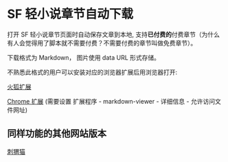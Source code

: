 # SF 轻小说章节自动下载

打开 SF 轻小说章节页面时自动保存文章到本地, 支持**已付费的**付费章节（为什么有人会觉得用了脚本就不需要付费？不需要付费的章节叫做免费章节）。

下载格式为 Markdown， 图片使用 data URL 形式存储。

不熟悉此格式的用户可以安装对应的浏览器扩展后用浏览器打开:

[火狐扩展](https://addons.mozilla.org/zh-CN/firefox/addon/markdown-viewer-webext/)

[Chrome 扩展](https://chrome.google.com/webstore/detail/markdown-viewer/ckkdlimhmcjmikdlpkmbgfkaikojcbjk?hl=zh-CN) (需要设置 扩展程序 - markdown-viewer - 详细信息 - 允许访问文件网址)

## 同样功能的其他网站版本

[刺猬猫](https://greasyfork.org/zh-CN/scripts/381067-%E5%88%BA%E7%8C%AC%E7%8C%AB%E7%AB%A0%E8%8A%82%E8%87%AA%E5%8A%A8%E4%B8%8B%E8%BD%BD)
